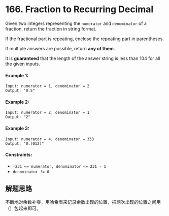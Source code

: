 # 166. Fraction to Recurring Decimal

Given two integers representing the `numerator` and `denominator` of a fraction, return the fraction in string format.

If the fractional part is repeating, enclose the repeating part in parentheses.

If multiple answers are possible, return **any of them**.

It is **guaranteed** that the length of the answer string is less than 104 for all the given inputs.

#### Example 1:

```
Input: numerator = 1, denominator = 2
Output: "0.5"
```

#### Example 2:

```
Input: numerator = 2, denominator = 1
Output: "2"
```

#### Example 3:

```
Input: numerator = 4, denominator = 333
Output: "0.(012)"
``` 

#### Constraints:

+ `-231 <= numerator, denominator <= 231 - 1`
+ `denominator != 0`

## 解题思路

不断地对余数补零，用哈希表来记录余数出现的位置，把两次出现的位置之间用（）包起来即可。

